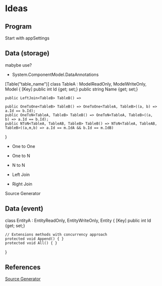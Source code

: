 # Ideas

## Program

Start with appSettings

## Data (storage)

mabybe use?
* System.ComponentModel.DataAnnotations


[Table("table_name")]
class TableA : ModelReadOnly, ModelWriteOnly, Model
{
	[Key]
	public int Id {get; set;}
	public string Name {get; set;}

	public LeftJoin<TableB> TableB() => 

	public OneToOne<TableB> TableB() => OneToOne<TableA, TableB>((a, b) => a.Id == b.Id);
	public OneToN<TableA, TableB> TableB() => OneToN<TableA, TableB>((a, b) => a.Id == b.Id);
	public NToN<TableA, TableAB, TableB> TableB() => NToN<TableA, TableAB, TableB>((a,m,b) => a.Id == m.IdA && b.Id == m.IdB)
}

* One to One
* One to N
* N to N

* Left Join
* Right Join

Source Generator

## Data (event)

class EntityA : EntityReadOnly, EntityWriteOnly, Entity
{
	[Key]
	public int Id {get; set;}

	// Extensions methods with concurrency approach
	protected void Append() { }
	protected void All() { }
}


## References

[Source Generator](https://devblogs.microsoft.com/dotnet/introducing-c-source-generators)